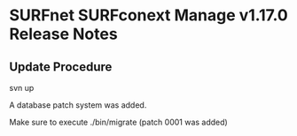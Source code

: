# SURFnet SURFconext Manage v1.17.0 Release Notes #


Update Procedure
----------------

svn up

A database patch system was added.

Make sure to execute ./bin/migrate (patch 0001 was added)
